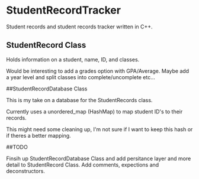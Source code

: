 # StudentRecordTracker
Student records and student records tracker written in C++.

## StudentRecord Class

Holds information on a student, name, ID, and classes.

Would be interesting to add a grades option with GPA/Average. Maybe add a year level and split classes into complete/uncomplete etc...

##StudentRecordDatabase Class

This is my take on a database for the StudentRecords class.

Currently uses a unordered_map (HashMap) to map student ID's to their records.

This might need some cleaning up, I'm not sure if I want to keep this hash or if theres a better mapping.

##TODO

Finsih up StudentRecordDatabase Class and add persitance layer and more detail to StudentRecord Class.
Add comments, expections and deconstructors.

